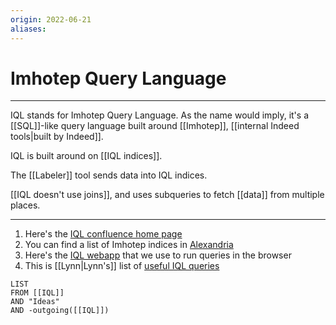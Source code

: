 ```yaml
---
origin: 2022-06-21
aliases: 
---
```

# Imhotep Query Language
---
IQL stands for Imhotep Query Language. As the name would imply, it's a [[SQL]]-like query language built around [[Imhotep]], [[internal Indeed tools|built by Indeed]].

IQL is built around on [[IQL indices]].

The [[Labeler]] tool sends data into IQL indices. 

[[IQL doesn't use joins]], and uses subqueries to fetch [[data]] from multiple places.

---
1. Here's the [IQL confluence home page](https://wiki.indeed.com/display/IQL/IQL+Home+-+Your+Primary+Source+for+All+Things+IQL)
2. You can find a list of Imhotep indices in [Alexandria](https://alexandria.sandbox.indeed.net/)
3. Here's the [IQL webapp](https://squall.indeed.com/iqlweb/#q[]=&author=pnorman&createTimestamp=1655935756&v=2&view=table) that we use to run queries in the browser
4. This is [[Lynn|Lynn's]] list of [useful IQL queries](https://docs.google.com/document/d/1Ze9g60WJ-aATSOIt7sJ27MCfwB1ZdVxePgTpsljfn8w/edit)
```dataview
LIST 
FROM [[IQL]]
AND "Ideas"
AND -outgoing([[IQL]])
```
